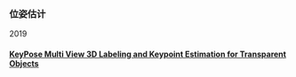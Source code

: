 ### 位姿估计
2019
#### [KeyPose Multi View 3D Labeling and Keypoint Estimation for Transparent Objects](PoseEstimate/note/KeyPose_Multi_View_3D_Labeling_and_Keypoint_Estimation_for_Transparent_Objects.md)
